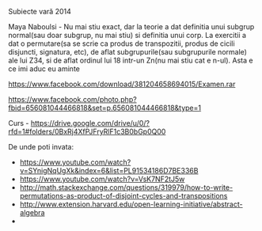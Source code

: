 Subiecte vară 2014

Maya Naboulsi - Nu mai stiu exact, dar la teorie a dat definitia unui subgrup normal(sau doar subgrup, nu mai stiu) si definitia unui corp. La exercitii a dat o permutare(sa se scrie ca produs de transpozitii, produs de cicili disjuncti, signatura, etc), de aflat subgrupurile(sau subgrupurile normale) ale lui Z34, si de aflat ordinul lui 18 intr-un Zn(nu mai stiu cat e n-ul). Asta e ce imi aduc eu aminte

https://www.facebook.com/download/381204658694015/Examen.rar

https://www.facebook.com/photo.php?fbid=656081044466818&set=p.656081044466818&type=1

Curs - https://drive.google.com/drive/u/0/?rfd=1#folders/0BxRj4XfPJFryRlF1c3B0bGp0Q00

De unde poti invata:

* https://www.youtube.com/watch?v=SYnigNqUgXk&index=6&list=PL91534186D7BE336B
* https://www.youtube.com/watch?v=VsK7NF2tJ5w
* http://math.stackexchange.com/questions/319979/how-to-write-permutations-as-product-of-disjoint-cycles-and-transpositions
* http://www.extension.harvard.edu/open-learning-initiative/abstract-algebra
* 
